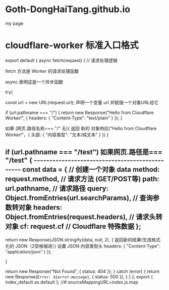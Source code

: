 # Goth-DongHaiTang.github.io
my page
# cloudflare-worker  标准入口格式
export default {
  async fetch(request) {
    // 请求处理逻辑


fetch 方法是 Worker 的请求处理函数

async 表明这是一个异步函数

try{

const url = new URL(request.url);
声明一个变量 url 并赋值一个对象URL给它


if (url.pathname === "/") {
  return new Response("Hello from Cloudflare Worker!", {
    headers: { "Content-Type": "text/plain" }
  });
}

如果 (网页.路径名称=== "/" 无){
    返回 新的 对象响应(“Hello from Cloudflare Worker!”，{
        头部: { "内容类型": "文本/纯文本" }
    })
}


if (url.pathname === "/test")  如果网页.路径是=== "/test"
{           -----------------------------------------------
  const data = {                  // 创建一个对象 data 
    method: request.method,       // 请求方法 (GET/POST等)
    path: url.pathname,           // 请求路径
    query: Object.fromEntries(url.searchParams), // 查询参数转对象
    headers: Object.fromEntries(request.headers), // 请求头转对象
    cf: request.cf                // Cloudflare 特殊数据
  };
  ---------------------------------------------------------
  return new Response(JSON.stringify(data, null, 2), {     返回新的结果(生成格式化的 JSON（2空格缩进）)
                                                            设置 JSON 内容类型头
    headers: { "Content-Type": "application/json" }
  });

}

return new Response("Not Found", { status: 404 });
    } catch (error) {
      return new Response(`Error: ${error.message}`, { status: 500 });
    }
  }
};
export {
  index_default as default
};
//# sourceMappingURL=index.js.map